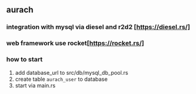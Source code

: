 ## aurach
### integration with mysql via diesel and r2d2 [https://diesel.rs/]
### web framework use rocket[https://rocket.rs/]
### how to start
1. add database_url to src/db/mysql_db_pool.rs
2. create table `aurach_user` to database
3. start via main.rs